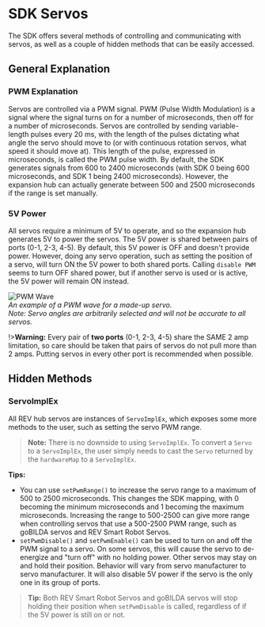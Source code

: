 # SDK Servos

The SDK offers several methods of controlling and communicating with servos, as well as a couple of hidden methods that can be easily accessed.

## General Explanation

### PWM Explanation

Servos are controlled via a PWM signal. PWM (Pulse Width Modulation) is a signal where the signal turns on for a number of microseconds, then off for a number of microseconds. Servos are controlled by sending variable-length pulses every 20 ms, with the length of the pulses dictating what angle the servo should move to (or with continuous rotation servos, what speed it should move at). This length of the pulse, expressed in microseconds, is called the PWM pulse width. By default, the SDK generates signals from 600 to 2400 microseconds (with SDK 0 being 600 microseconds, and SDK 1 being 2400 microseconds). However, the expansion hub can actually generate between 500 and 2500 microseconds if the range is set manually.

### 5V Power

All servos require a minimum of 5V to operate, and so the expansion hub generates 5V to power the servos. The 5V power is shared between pairs of ports (0-1, 2-3, 4-5). By default, this 5V power is OFF and doesn't provide power. However, doing any servo operation, such as setting the position of a servo, will turn ON the 5V power to both shared ports. Calling `disable PWM` seems to turn OFF shared power, but if another servo is used or is active, the 5V power will remain ON instead.

![PWM Wave](https://dd8f408.webp.ee/pwm-wave.jpg)  
*An example of a PWM wave for a made-up servo.*  
*Note: Servo angles are arbitrarily selected and will not be accurate to all servos.*

!>**Warning:** Every pair of **two ports** (0-1, 2-3, 4-5) share the SAME 2 amp limitation, so care should be taken that pairs of servos do not pull more than 2 amps. Putting servos in every other port is recommended when possible.

## Hidden Methods

### ServoImplEx

All REV hub servos are instances of `ServoImplEx`, which exposes some more methods to the user, such as setting the servo PWM range.

> **Note:** There is no downside to using `ServoImplEx`. To convert a `Servo` to a `ServoImplEx`, the user simply needs to cast the `Servo` returned by the `hardwareMap` to a `ServoImplEx`.

**Tips:**

- You can use `setPwmRange()` to increase the servo range to a maximum of 500 to 2500 microseconds. This changes the SDK mapping, with 0 becoming the minimum microseconds and 1 becoming the maximum microseconds. Increasing the range to 500-2500 can give more range when controlling servos that use a 500-2500 PWM range, such as goBILDA servos and REV Smart Robot Servos.
- `setPwmDisable()` and `setPwmEnable()` can be used to turn on and off the PWM signal to a servo. On some servos, this will cause the servo to de-energize and "turn off" with no holding power. Other servos may stay on and hold their position. Behavior will vary from servo manufacturer to servo manufacturer. It will also disable 5V power if the servo is the only one in its group of ports.

> **Tip:** Both REV Smart Robot Servos and goBILDA servos will stop holding their position when `setPwmDisable` is called, regardless of if the 5V power is still on or not.
